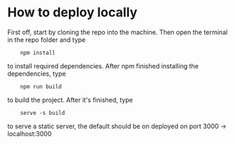 # How to deploy locally

First off, start by cloning the repo into the machine. Then open the terminal in the repo folder and type

        npm install

to install required dependencies. After npm finished installing the dependencies, type

        npm run build

to build the project. After it's finished, type 
      
        serve -s build

to serve a static server, the default should be on deployed on port 3000 -> localhost:3000
